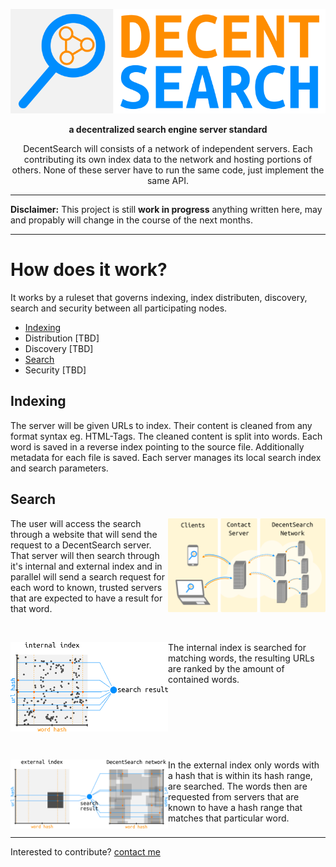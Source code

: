 <p align="center">
  <img src="/docs/images/logo.svg" alt="Decent Search Logo" />
</p>
<p align="center">
  <b>a decentralized search engine server standard</b>
</p>
  
<p align="center">
DecentSearch will consists of a network of independent servers. Each contributing its own index data to the network and hosting portions of others. None of these server have to run the same code, just implement the same API.
</p>

----

**Disclaimer:** This project is still **work in progress** anything written here, may and propably will change in the course of the next months.

----

# How does it work?

It works by a ruleset that governs indexing, index distributen, discovery, search and security between all participating nodes.

- [Indexing](#indexing)
- Distribution [TBD]
- Discovery [TBD]
- [Search](#search)
- Security [TBD]

## Indexing

The server will be given URLs to index. Their content is cleaned from any format syntax eg. HTML-Tags. The cleaned content is split into words. Each word is saved in a reverse index pointing to the source file. Additionally metadata for each file is saved. Each server manages its local search index and search parameters.


## Search
<p>
  <img align="right" width="50%" src="/docs/images/client-search.svg" alt="client search visualization"/>
  The user will access the search through a website that will send the request to a DecentSearch server. That server will then search through it's internal and external index and in parallel will send a search request for each word to known, trusted servers that are expected to have a result for that word.
  <br clear="both">
</p>
<br clear="both">
<p>
  <img align="left" width="50%" src="/docs/images/search-internal.svg" alt="client search visualization"/>
  The internal index is searched for matching words, the resulting URLs are ranked by the amount of contained words.
  <br clear="both">
</p>
<br clear="both">
<p>
  <img align="left" width="50%" src="/docs/images/search-external.svg" alt="client search visualization"/>
  In the external index only words with a hash that is within its hash range, are searched. The words then are requested from servers that are known to have a hash range that matches that particular word.
  <br clear="both">
</p>

---
Interested to contribute? [contact me](mailto:dustin@commit.international)
